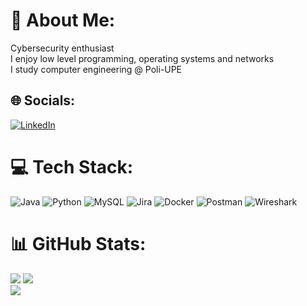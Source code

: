 <!---
CaiocSiqueira/CaiocSiqueira is a ✨ special ✨ repository because its `README.md` (this file) appears on your GitHub profile.
You can click the Preview link to take a look at your changes.
--->
  
  # 🤙 About Me:
Cybersecurity enthusiast<br>I enjoy low level programming, operating systems and networks<br>I study computer engineering @ Poli-UPE


## 🌐 Socials:
[![LinkedIn](https://img.shields.io/badge/LinkedIn-%230077B5.svg?logo=linkedin&logoColor=white)](https://linkedin.com/in/caiocesarsiqueira) 

# 💻 Tech Stack:
![Java](https://img.shields.io/badge/java-%23ED8B00.svg?style=flat&logo=java&logoColor=white) ![Python](https://img.shields.io/badge/python-3670A0?style=flat&logo=python&logoColor=ffdd54) ![MySQL](https://img.shields.io/badge/mysql-%2300f.svg?style=flat&logo=mysql&logoColor=white) ![Jira](https://img.shields.io/badge/jira-%230A0FFF.svg?style=flat&logo=jira&logoColor=white) ![Docker](https://img.shields.io/badge/docker-%230db7ed.svg?style=flat&logo=docker&logoColor=white) ![Postman](https://img.shields.io/badge/Postman-FF6C37?style=flat&logo=postman&logoColor=white) ![Wireshark](https://img.shields.io/badge/-Wireshark-%231679A7?style=flat&logo=wireshark&logoColor=white)
# 📊 GitHub Stats:
![](https://github-readme-stats.vercel.app/api?username=caiocsiqueira&layout=compact&theme=dark&hide_border=false&include_all_commits=true&count_private=true)
![](https://github-readme-streak-stats.herokuapp.com/?user=caiocsiqueira&layout=compact&theme=dark&hide_border=false&layout=compact)<br/>
![](https://github-readme-stats.vercel.app/api/top-langs/?username=caiocsiqueira&theme=dark&hide_border=false&include_all_commits=true&count_private=true&layout=compact)

<!-- Proudly created with GPRM ( https://gprm.itsvg.in ) -->
